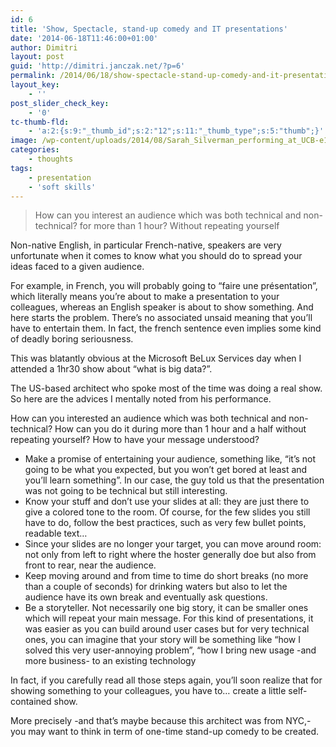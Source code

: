 ```yaml
---
id: 6
title: 'Show, Spectacle, stand-up comedy and IT presentations'
date: '2014-06-18T11:46:00+01:00'
author: Dimitri
layout: post
guid: 'http://dimitri.janczak.net/?p=6'
permalink: /2014/06/18/show-spectacle-stand-up-comedy-and-it-presentations/
layout_key:
    - ''
post_slider_check_key:
    - '0'
tc-thumb-fld:
    - 'a:2:{s:9:"_thumb_id";s:2:"12";s:11:"_thumb_type";s:5:"thumb";}'
image: /wp-content/uploads/2014/08/Sarah_Silverman_performing_at_UCB-e1410861490263.jpg
categories:
    - thoughts
tags:
    - presentation
    - 'soft skills'
---
```


> How can you interest an audience which was both technical and non-technical? for more than 1 hour? Without repeating yourself

Non-native English, in particular French-native, speakers are very unfortunate when it comes to know what you should do to spread your ideas faced to a given audience.

For example, in French, you will probably going to “faire une présentation”, which literally means you’re about to make a presentation to your colleagues, whereas an English speaker is about to show something. And here starts the problem. There’s no associated unsaid meaning that you’ll have to entertain them. In fact, the french sentence even implies some kind of deadly boring seriousness.

This was blatantly obvious at the Microsoft BeLux Services day when I attended a 1hr30 show about “what is big data?”.

The US-based architect who spoke most of the time was doing a real show. So here are the advices I mentally noted from his performance.

How can you interested an audience which was both technical and non-technical? How can you do it during more than 1 hour and a half without repeating yourself? How to have your message understood?

- Make a promise of entertaining your audience, something like, “it’s not going to be what you expected, but you won’t get bored at least and you’ll learn something”. In our case, the guy told us that the presentation was not going to be technical but still interesting.
- Know your stuff and don’t use your slides at all: they are just there to give a colored tone to the room. Of course, for the few slides you still have to do, follow the best practices, such as very few bullet points, readable text…
- Since your slides are no longer your target, you can move around room: not only from left to right where the hoster generally doe but also from front to rear, near the audience.
- Keep moving around and from time to time do short breaks (no more than a couple of seconds) for drinking waters but also to let the audience have its own break and eventually ask questions.
- Be a storyteller. Not necessarily one big story, it can be smaller ones which will repeat your main message. For this kind of presentations, it was easier as you can build around user cases but for very technical ones, you can imagine that your story will be something like “how I solved this very user-annoying problem”, “how I bring new usage -and more business- to an existing technology

In fact, if you carefully read all those steps again, you’ll soon realize that for showing something to your colleagues, you have to… create a little self-contained show.

More precisely -and that’s maybe because this architect was from NYC,- you may want to think in term of one-time stand-up comedy to be created.